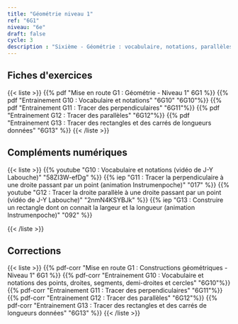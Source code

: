 ```yaml
---
title: "Géométrie niveau 1"
ref: "6G1"
niveau: "6e"
draft: false
cycle: 3
description : "Sixième - Géométrie : vocabulaire, notations, parallèles, perpendiculaires"
---
```


<h2 class="ui horizontal divider header"> Fiches d'exercices</h2>


{{< liste >}}
	{{% pdf "Mise en route G1 : Géométrie - Niveau 1" 6G1 %}}
	{{% pdf "Entrainement G10 : Vocabulaire et notations" "6G10" "6G10"%}}
	{{% pdf "Entrainement G11 : Tracer des perpendiculaires" "6G11"%}}
	{{% pdf "Entrainement G12 : Tracer des parallèles" "6G12"%}}
	{{% pdf "Entrainement G13 : Tracer des rectangles et des carrés de longueurs données" "6G13" %}}
{{< /liste >}}

<div class="ui hidden divider"></div>
<div class="ui hidden divider"></div>

<h2 class="ui horizontal divider header"> Compléments numériques</h2>


{{< liste >}}
	{{% youtube "G10 : Vocabulaire et notations (vidéo de J-Y Labouche)" "58ZI3W-efDg" %}}
	{{% iep "G11 : Tracer la perpendiculaire à une droite passant par un point (animation Instrumenpoche)" "017" %}}
	{{% youtube "G12 : Tracer la droite parallèle à une droite passant par un point (vidéo de J-Y Labouche)" "2nmN4KSYBJk" %}}
	{{% iep "G13 : Construire un rectangle dont on connait la largeur et la longueur (animation Instrumenpoche)" "092" %}}

	
{{< /liste >}}

<div class="ui hidden divider"></div>
<div class="ui hidden divider"></div>

<h2 class="ui horizontal divider header"> Corrections</h2>


{{< liste >}}
	{{% pdf-corr "Mise en route G1 : Constructions géométriques - Niveau 1" 6G1 %}}
	{{% pdf-corr "Entrainement G10 : Vocabulaire et notations des points, droites, segments, demi-droites et cercles" "6G10"%}}
	{{% pdf-corr "Entrainement G11 : Tracer des perpendiculaires" "6G11"%}}
	{{% pdf-corr "Entrainement G12 : Tracer des parallèles" "6G12"%}}
	{{% pdf-corr "Entrainement G13 : Tracer des rectangles et des carrés de longueurs données" "6G13" %}}
{{< /liste >}}



